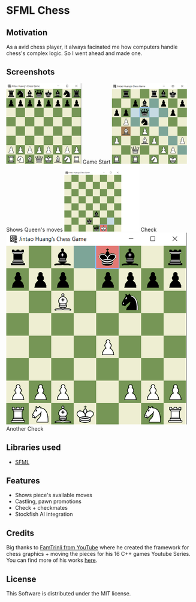# SFML Chess
## Motivation

As a avid chess player, it always facinated me how computers handle chess's complex logic. So I went ahead and made one.

## Screenshots

![Game start](images/screenshot1.png) Game Start
![Queen's available moves](images/screenshot2.png) Shows Queen's moves
![Check](images/screenshot3.png) Check
![Another Check example](images/screenshot4.png) Another Check



## Libraries used

- [SFML](https://www.sfml-dev.org/index.php)

## Features

- Shows piece's available moves
- Castling, pawn promotions
- Check + checkmates
- Stockfish AI integration

## Credits

Big thanks to [FamTrinli from YouTube](https://www.youtube.com/watch?v=_4EuZI8Q8cs&ab_channel=FamTrinli) where he created the framework for chess graphics + moving the pieces for his 16 C++ games Youtube Series. You can find more of his works [here](https://www.youtube.com/channel/UCC7qpnId5RIQruKDJOt2exw).

## License 

This Software is distributed under the MIT license.
